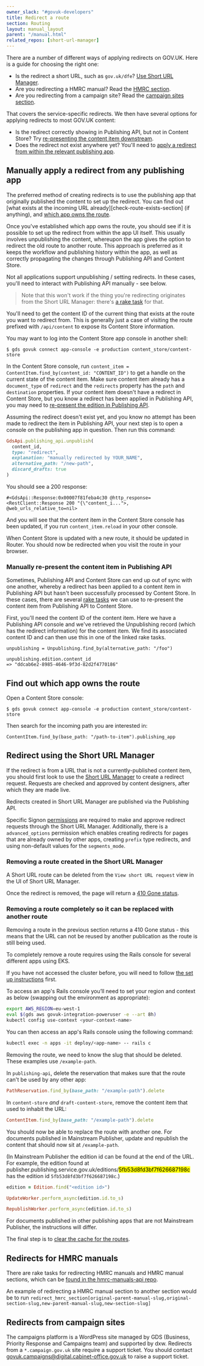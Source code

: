 ```yaml
---
owner_slack: "#govuk-developers"
title: Redirect a route
section: Routing
layout: manual_layout
parent: "/manual.html"
related_repos: [short-url-manager]
---
```


There are a number of different ways of applying redirects on GOV.UK.
Here is a guide for choosing the right one:

- Is the redirect a short URL, such as `gov.uk/dfe`?
  [Use Short URL Manager][short-url-manager-section].
- Are you redirecting a HMRC manual?
  Read the [HMRC section][hmrc-manuals-section].
- Are you redirecting from a campaign site?
  Read the [campaign sites section][campaign-sites-section].

That covers the service-specific redirects. We then have several options
for applying redirects to most GOV.UK content:

- Is the redirect correctly showing in Publishing API, but not in Content Store?
  Try [re-presenting the content item downstream][represent-content-item-section].
- Does the redirect not exist anywhere yet?
  You'll need to [apply a redirect from within the relevant publishing app][apply-redirect-from-publishing-app-section].

## Manually apply a redirect from any publishing app

[apply-redirect-from-publishing-app-section]: #manually-apply-a-redirect-from-any-publishing-app

The preferred method of creating redirects is to use the publishing app that
originally published the content to set up the redirect. You can find out
[what exists at the incoming URL already][check-route-exists-section] (if
anything), and [which app owns the route][find-owning-app].

Once you've established which app owns the route, you should see if it is
possible to set up the redirect from within the app UI itself. This usually
involves unpublishing the content, whereupon the app gives the option to
redirect the old route to another route. This approach is preferred as it
keeps the workflow and publishing history within the app, as well as
correctly propagating the changes through Publishing API and Content Store.

Not all applications support unpublishing / setting redirects. In these
cases, you'll need to interact with Publishing API manually - see below.

> Note that this won't work if the thing you're redirecting originates from
> the Short URL Manager: there's [a rake task][short-url-manager-section-remove-route]
> for that.

You'll need to get the content ID of the current thing that exists at the
route you want to redirect from. This is generally just a case of visiting
the route prefixed with `/api/content` to expose its Content Store
information.

You may want to log into the Content Store app console in another shell:

`$ gds govuk connect app-console -e production content_store/content-store`

In the Content Store console, run
`content_item = ContentItem.find_by(content_id: "CONTENT_ID")` to get a
handle on the current state of the content item. Make sure content item
already has a `document_type` of `redirect` and the `redirects` property
has the `path` and `destination` properties.
If your content item doesn't have a redirect in Content Store, but you
know a redirect has been applied in Publishing API, you may need to
[re-present the edition in Publishing API][represent-content-item-section].

Assuming the redirect doesn't exist yet, and you know no attempt has been
made to redirect the item in Publishing API, your next step is to open a
console on the publishing app in question. Then run this command:

```ruby
GdsApi.publishing_api.unpublish(
  content_id,
  type: "redirect",
  explanation: "manually redirected by YOUR_NAME",
  alternative_path: "/new-path",
  discard_drafts: true
)
```

You should see a 200 response:

```
#<GdsApi::Response:0x00007f81feba4c30 @http_response=<RestClient::Response 200 "{\"content_i...">, @web_urls_relative_to=nil>
```

And you will see that the content item in the Content Store
console has been updated, if you run `content_item.reload` in
your other console.

When Content Store is updated with a new route, it should be updated in Router.
You should now be redirected when you visit the route in your browser.

### Manually re-present the content item in Publishing API

[represent-content-item-section]: #manually-re-present-the-content-item-in-publishing-api

Sometimes, Publishing API and Content Store can end up out of sync
with one another, whereby a redirect has been applied to a content
item in Publishing API but hasn't been successfully processed by
Content Store. In these cases, there are several
[rake tasks](https://github.com/alphagov/publishing-api/blob/main/lib/tasks/represent_downstream.rake)
we can use to re-present the content item from Publishing API to
Content Store.

First, you'll need the content ID of the content item. Here we have
a Publishing API console and we've retrieved the Unpublishing record
(which has the redirect information) for the content item. We find
its associated content ID and can then use this in one of the linked
rake tasks.

```
unpublishing = Unpublishing.find_by(alternative_path: "/foo")

unpublishing.edition.content_id
=> "ddcab6e2-8985-4646-9f3d-82d2f4770186"
```

## Find out which app owns the route

[find-owning-app]: #find-out-which-app-owns-the-route

Open a Content Store console:

```console
$ gds govuk connect app-console -e production content_store/content-store
```

Then search for the incoming path you are interested in:

```console
ContentItem.find_by(base_path: "/path-to-item").publishing_app
```

## Redirect using the Short URL Manager

[short-url-manager-section]: #redirect-using-the-short-url-manager

If the redirect is from a URL that is not a currently-published content item,
you should first look to use the [Short URL Manager][short-url-manager] to
create a redirect request. Requests are checked and approved by content
designers, after which they are made live.

Redirects created in Short URL Manager are published via the Publishing API.

Specific Signon [permissions][short-url-manager-permissions] are required to
make and approve redirect requests through the Short URL Manager. Additionally,
there is a `advanced_options` permission which enables creating redirects for
pages that are already owned by other apps, creating `prefix` type redirects,
and using non-default values for the `segments_mode`.

[short-url-manager]: https://short-url-manager.publishing.service.gov.uk
[short-url-manager-permissions]: https://github.com/alphagov/short-url-manager/#permissions

### Removing a route created in the Short URL Manager

[short-url-manager-section-remove-route]: #removing-a-route-created-in-the-short-url-manager

A Short URL route can be deleted from the `View short URL request` view in the UI of Short URL Manager.

Once the redirect is removed, the page will return a [410 Gone status](https://developer.mozilla.org/en-US/docs/Web/HTTP/Status/410).

### Removing a route completely so it can be replaced with another route

Removing a route in the previous section returns a 410 Gone status - this means that the URL can not be reused by another publication as the route is still being used.

To completely remove a route requires using the Rails console for several different apps using EKS.

If you have not accessed the cluster before, you will need to follow [the set up instructions](/kubernetes/get-started/set-up-tools/) first.

To access an app's Rails console you’ll need to set your region and context as below (swapping out the environment as appropriate):

```bash
export AWS_REGION=eu-west-1
eval $(gds aws govuk-integration-poweruser -e --art 8h)
kubectl config use-context <your-context-name>
```

You can then access an app's Rails console using the following command:

```bash
kubectl exec -n apps -it deploy/<app-name> -- rails c
```

Removing the route, we need to know the slug that should be deleted. These examples use `/example-path`.

In `publishing-api`, delete the reservation that makes sure that the route can't be used by any other app:

```ruby
PathReservation.find_by(base_path: "/example-path").delete
```

In `content-store` _and_ `draft-content-store`, remove the content item that used to inhabit the URL:

```ruby
ContentItem.find_by(base_path: "/example-path").delete
```

You should now be able to replace the route with another one.
For documents published in Mainstream Publisher, update and republish the content that should now sit at `/example-path`.

(In Mainstream Publisher the edition id can be found at the end of the URL. For example, the edition found at publisher.publishing.service.gov.uk/editions/<mark>5fb53d8fd3bf7f626687198c</mark> has the edition id `5fb53d8fd3bf7f626687198c`.)

```ruby
edition = Edition.find("<edition id>")

UpdateWorker.perform_async(edition.id.to_s)

RepublishWorker.perform_async(edition.id.to_s)
```

For documents published in other publishing apps that are not Mainstream Publisher, the instructions will differ.

The final step is to [clear the cache for the routes](/manual/purge-cache.html).

## Redirects for HMRC manuals

[hmrc-manuals-section]: #redirects-for-hmrc-manuals

There are rake tasks for redirecting HMRC manuals and HMRC manual sections, which can be [found in the hmrc-manuals-api repo](https://github.com/alphagov/hmrc-manuals-api/tree/main/lib/tasks).

An example of redirecting a HMRC manual section to another section would be to run `redirect_hmrc_section[original-parent-manual-slug,original-section-slug,new-parent-manual-slug,new-section-slug]`

## Redirects from campaign sites

[campaign-sites-section]: #redirects-from-campaign-sites

The campaigns platform is a WordPress site managed by GDS (Business, Priority
Response and Campaigns team) and supported by dxw. Redirects from a
`*.campaign.gov.uk` site require a support ticket. You should contact
[govuk.campaigns@digital.cabinet-office.gov.uk](mailto:govuk.campaigns@digital.cabinet-office.gov.uk) to raise a support ticket.
